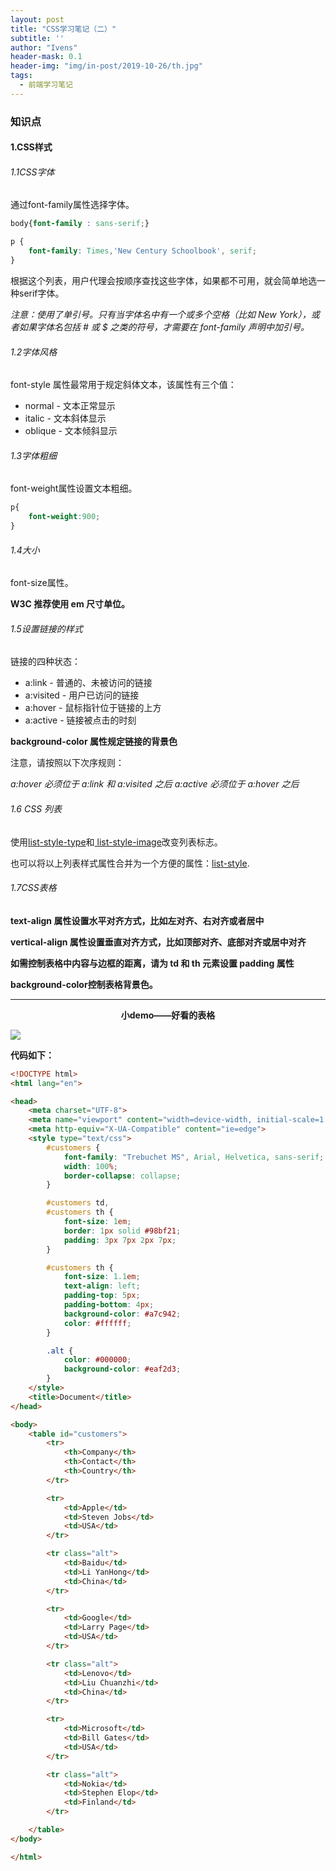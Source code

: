 ```yaml
---
layout: post
title: "CSS学习笔记（二）"
subtitle: ''
author: "Ivens"
header-mask: 0.1
header-img: "img/in-post/2019-10-26/th.jpg"
tags:
  - 前端学习笔记
---
```

### 知识点

#### 1.CSS样式

###### 1.1CSS字体

通过font-family属性选择字体。
```css
body{font-family : sans-serif;}
```

```css
p {
    font-family: Times,'New Century Schoolbook', serif;
}
```
根据这个列表，用户代理会按顺序查找这些字体，如果都不可用，就会简单地选一种serif字体。

*注意：使用了单引号。只有当字体名中有一个或多个空格（比如 New York），或者如果字体名包括 # 或 $ 之类的符号，才需要在 font-family 声明中加引号。*

###### 1.2字体风格
font-style 属性最常用于规定斜体文本，该属性有三个值：
- normal - 文本正常显示
- italic - 文本斜体显示
- oblique - 文本倾斜显示

###### 1.3字体粗细

font-weight属性设置文本粗细。
```css
p{
    font-weight:900;
}
```

###### 1.4大小

font-size属性。

**W3C 推荐使用 em 尺寸单位。**

###### 1.5设置链接的样式

链接的四种状态：

- a:link - 普通的、未被访问的链接
- a:visited - 用户已访问的链接
- a:hover - 鼠标指针位于链接的上方
- a:active - 链接被点击的时刻

**background-color 属性规定链接的背景色**

注意，请按照以下次序规则：

*a:hover 必须位于 a:link 和 a:visited 之后*
*a:active 必须位于 a:hover 之后*


###### 1.6 CSS 列表

使用[list-style-type][1]和[ list-style-image][2]改变列表标志。

也可以将以上列表样式属性合并为一个方便的属性：[list-style][3].

###### 1.7CSS表格
**text-align 属性设置水平对齐方式，比如左对齐、右对齐或者居中**

**vertical-align 属性设置垂直对齐方式，比如顶部对齐、底部对齐或居中对齐**

**如需控制表格中内容与边框的距离，请为 td 和 th 元素设置 padding 属性**

**background-color控制表格背景色。**

***
<center><strong>小demo——好看的表格</strong></center>

![](../../../../img/in-post/2019-10-26/a.png)


**代码如下：**
```html
<!DOCTYPE html>
<html lang="en">

<head>
    <meta charset="UTF-8">
    <meta name="viewport" content="width=device-width, initial-scale=1.0">
    <meta http-equiv="X-UA-Compatible" content="ie=edge">
    <style type="text/css">
        #customers {
            font-family: "Trebuchet MS", Arial, Helvetica, sans-serif;
            width: 100%;
            border-collapse: collapse;
        }

        #customers td,
        #customers th {
            font-size: 1em;
            border: 1px solid #98bf21;
            padding: 3px 7px 2px 7px;
        }

        #customers th {
            font-size: 1.1em;
            text-align: left;
            padding-top: 5px;
            padding-bottom: 4px;
            background-color: #a7c942;
            color: #ffffff;
        }

        .alt {
            color: #000000;
            background-color: #eaf2d3;
        }
    </style>
    <title>Document</title>
</head>

<body>
    <table id="customers">
        <tr>
            <th>Company</th>
            <th>Contact</th>
            <th>Country</th>
        </tr>

        <tr>
            <td>Apple</td>
            <td>Steven Jobs</td>
            <td>USA</td>
        </tr>

        <tr class="alt">
            <td>Baidu</td>
            <td>Li YanHong</td>
            <td>China</td>
        </tr>

        <tr>
            <td>Google</td>
            <td>Larry Page</td>
            <td>USA</td>
        </tr>

        <tr class="alt">
            <td>Lenovo</td>
            <td>Liu Chuanzhi</td>
            <td>China</td>
        </tr>

        <tr>
            <td>Microsoft</td>
            <td>Bill Gates</td>
            <td>USA</td>
        </tr>

        <tr class="alt">
            <td>Nokia</td>
            <td>Stephen Elop</td>
            <td>Finland</td>
        </tr>

    </table>
</body>

</html>
```



[1]:https://www.w3school.com.cn/cssref/pr_list-style-type.asp
[2]:https://www.w3school.com.cn/cssref/pr_list-style-image.asp
[3]:https://www.w3school.com.cn/cssref/pr_list-style-position.asp